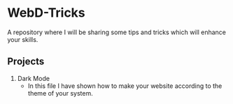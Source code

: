 # WebD-Tricks
A repository where I will be sharing some tips and tricks which will enhance your skills.


## Projects
1. Dark Mode
      - In this file I have shown how to make your website according to the theme of your system.
